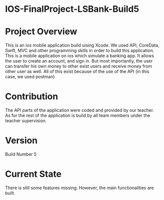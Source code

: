 # IOS-FinalProject-LSBank-Build5
# Project Overview
This is an ios mobile application build uising Xcode. We used API, CoreData, Swift, MVC and other programming skills in order to build this application. 
This is a mobile application on ios which simulate a banking app. It allows the user to create an account, and sign in. But most importantly, the user can transfer 
his own money to other exist users and receive money from other user as well. All of this exist because of the use of the API (in this case, we used postman) 

# Contribution
The API parts of the application were coded and provided by our teacher.
As for the rest of the application is build by all team members under the teacher supervision.

# Version 
Build Number 5

# Current State
There is still some features missing. However, the main functionalities are built. 
